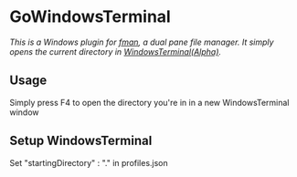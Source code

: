 # GoWindowsTerminal

_This is a Windows plugin for [fman](https://fman.io/), a dual pane file manager. It simply opens the current directory in 
[WindowsTerminal(Alpha)](https://github.com/Microsoft/Terminal)._

## Usage

Simply press F4 to open the directory you're in in a new WindowsTerminal window

## Setup WindowsTerminal

Set "startingDirectory" : "." in profiles.json
